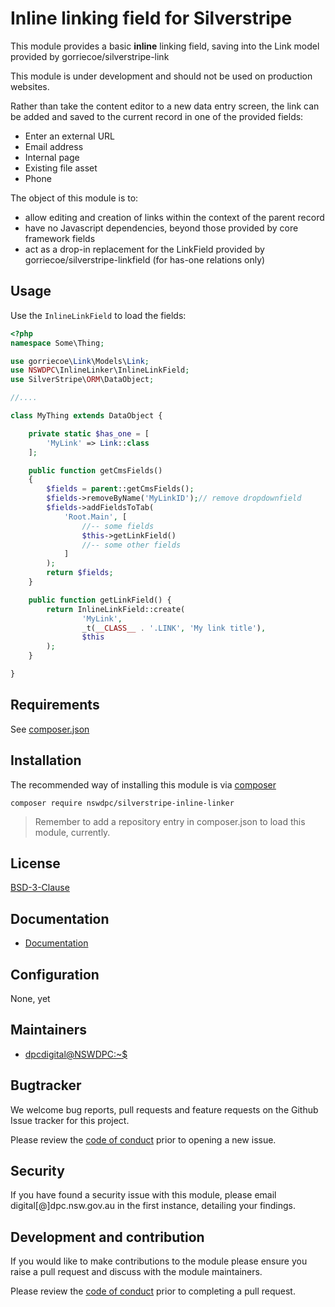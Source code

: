 # Inline linking field for Silverstripe

This module provides a basic **inline** linking field, saving into the Link model provided by gorriecoe/silverstripe-link

This module is under development and should not be used on production websites.

Rather than take the content editor to a new data entry screen, the link can be added and saved to the current record in one of the provided fields:

- Enter an external URL
- Email address
- Internal page
- Existing file asset
- Phone

The object of this module is to:

- allow editing and creation of links within the context of the parent record
- have no Javascript dependencies, beyond those provided by core framework fields
- act as a drop-in replacement for the LinkField provided by gorriecoe/silverstripe-linkfield (for has-one relations only)

## Usage

Use the `InlineLinkField` to load the fields:

```php
<?php
namespace Some\Thing;

use gorriecoe\Link\Models\Link;
use NSWDPC\InlineLinker\InlineLinkField;
use SilverStripe\ORM\DataObject;

//....

class MyThing extends DataObject {

    private static $has_one = [
        'MyLink' => Link::class
    ];

    public function getCmsFields()
    {
        $fields = parent::getCmsFields();
        $fields->removeByName('MyLinkID');// remove dropdownfield
        $fields->addFieldsToTab(
            'Root.Main', [
                //-- some fields
                $this->getLinkField()
                //-- some other fields
            ]
        );
        return $fields;
    }

    public function getLinkField() {
        return InlineLinkField::create(
                'MyLink',
                _t(__CLASS__ . '.LINK', 'My link title'),
                $this
        );
    }

}
```

## Requirements

See [composer.json](./composer.json)

## Installation

The recommended way of installing this module is via [composer](https://getcomposer.org/download/)

```shell
composer require nswdpc/silverstripe-inline-linker
```

> Remember to add a repository entry in composer.json to load this module, currently.

## License

[BSD-3-Clause](./LICENSE.md)

## Documentation

* [Documentation](./docs/en/001_index.md)

## Configuration

None, yet

## Maintainers

+ [dpcdigital@NSWDPC:~$](https://dpc.nsw.gov.au)

## Bugtracker

We welcome bug reports, pull requests and feature requests on the Github Issue tracker for this project.

Please review the [code of conduct](./code-of-conduct.md) prior to opening a new issue.

## Security

If you have found a security issue with this module, please email digital[@]dpc.nsw.gov.au in the first instance, detailing your findings.

## Development and contribution

If you would like to make contributions to the module please ensure you raise a pull request and discuss with the module maintainers.

Please review the [code of conduct](./code-of-conduct.md) prior to completing a pull request.

